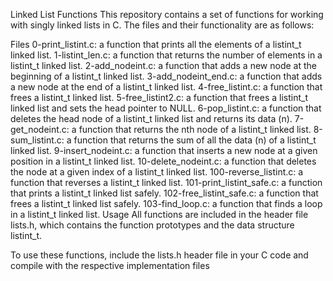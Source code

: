 Linked List Functions
This repository contains a set of functions for working with singly linked lists in C. The files and their functionality are as follows:

Files
0-print_listint.c: a function that prints all the elements of a listint_t linked list.
1-listint_len.c: a function that returns the number of elements in a listint_t linked list.
2-add_nodeint.c: a function that adds a new node at the beginning of a listint_t linked list.
3-add_nodeint_end.c: a function that adds a new node at the end of a listint_t linked list.
4-free_listint.c: a function that frees a listint_t linked list.
5-free_listint2.c: a function that frees a listint_t linked list and sets the head pointer to NULL.
6-pop_listint.c: a function that deletes the head node of a listint_t linked list and returns its data (n).
7-get_nodeint.c: a function that returns the nth node of a listint_t linked list.
8-sum_listint.c: a function that returns the sum of all the data (n) of a listint_t linked list.
9-insert_nodeint.c: a function that inserts a new node at a given position in a listint_t linked list.
10-delete_nodeint.c: a function that deletes the node at a given index of a listint_t linked list.
100-reverse_listint.c: a function that reverses a listint_t linked list.
101-print_listint_safe.c: a function that prints a listint_t linked list safely.
102-free_listint_safe.c: a function that frees a listint_t linked list safely.
103-find_loop.c: a function that finds a loop in a listint_t linked list.
Usage
All functions are included in the header file lists.h, which contains the function prototypes and the data structure listint_t.

To use these functions, include the lists.h header file in your C code and compile with the respective implementation files